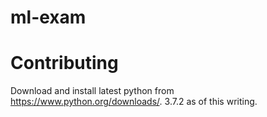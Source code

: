 # ml-exam

# Contributing

Download and install latest python from https://www.python.org/downloads/. 3.7.2 as of this writing.
